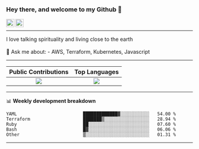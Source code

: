 ### Hey there, and welcome to my Github 👋

<a href="https://www.linkedin.com/in/ibrahiem-mohammad/" target="_blank">
  <img align="left" alt="Ibrahiem's LinkdeIn" width="22px" src="https://cdn.worldvectorlogo.com/logos/linkedin-icon-2.svg"/>
</a>
<a href="https://imohammd.netlify.app/" target="_blank">
  <img align="left" alt="Ibrahiem's Website" width="22px" src="https://cdn.worldvectorlogo.com/logos/netlify.svg"/>
</a>
<br>
<hr>
I love talking spirituality and living close to the earth
<br>
<br>
💬 Ask me about: 
- AWS, Terraform, Kubernetes, Javascript

-------

Public Contributions             |  Top Languages
:-------------------------:|:-------------------------:
![](https://github-readme-stats.vercel.app/api?username=ibrahiem96&show_icons=true&count_private=true&bg_color=30,e96443,904e95&title_color=fff&text_color=fff)  |  ![](https://github-readme-stats.vercel.app/api/top-langs/?username=ibrahiem96&layout=compact&bg_color=30,e96443,904e95&title_color=fff&text_color=fff&hide=html,css)

-------
📊 **Weekly development breakdown**
<!--START_SECTION:waka-->

```text
YAML                         █████████████▓░░░░░░░░░░░   54.00 %
Terraform                    ███████▒░░░░░░░░░░░░░░░░░   28.94 %
Ruby                         ██░░░░░░░░░░░░░░░░░░░░░░░   07.60 %
Bash                         █▓░░░░░░░░░░░░░░░░░░░░░░░   06.06 %
Other                        ▒░░░░░░░░░░░░░░░░░░░░░░░░   01.31 %
```

<!--END_SECTION:waka-->
-------
